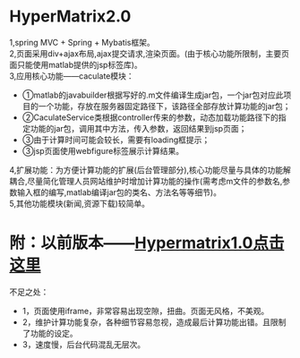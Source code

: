 ﻿HyperMatrix2.0
================
1,spring MVC + Spring + Mybatis框架。<br/>
2,页面采用div+ajax布局,ajax提交请求,渲染页面。(由于核心功能所限制，主要页面只能使用matlab提供的jsp标签库)。<br/>
3,应用核心功能——caculate模块：<br/>
	<ul><li>①matlab的javabuilder根据写好的.m文件编译生成jar包，一个jar包对应此项目的一个功能，存放在服务器固定路径下，该路径全部存放计算功能的jar包；</li>
	<li>②CaculateService类根据controller传来的参数，动态加载功能路径下的指定功能的jar包，调用其中方法，传入参数，返回结果到jsp页面；</li>
	<li>③由于计算时间可能会较长，需要有loading框提示；</li>
	<li>③jsp页面使用webfigure标签展示计算结果。</li></ul>
4,扩展功能：为方便计算功能的扩展(后台管理部分),核心功能尽量与具体的功能解耦合,尽量简化管理人员网站维护时增加计算功能的操作(需考虑m文件的参数名,参数输入框的编写,matlab编译jar包的类名、方法名等等细节)。<br/>
5,其他功能模块(新闻,资源下载)较简单。<br/>

附：以前版本——[Hypermatrix1.0点击这里](http://www.google.com)
===========================
不足之处：
<ul>
<li>1，页面使用iframe，非常容易出现空隙，扭曲。页面无风格，不美观。</li>
<li>2，维护计算功能复杂，各种细节容易忽视，造成最后计算功能出错。且限制了功能的设定。</li>
<li>3，速度慢，后台代码混乱无层次。</li>
</ul>